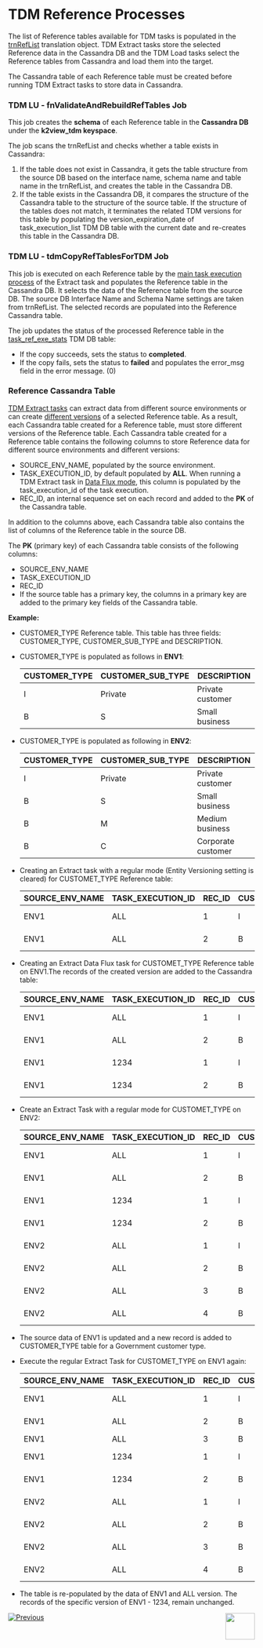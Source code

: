 # TDM Reference Processes

The list of Reference tables available for TDM tasks is populated in the [trnRefList](/articles/TDM/tdm_implementation/04_fabric_tdm_library.md#trnreflist) translation object.  TDM Extract tasks store the selected Reference data in the Cassandra DB and the TDM Load tasks select the Reference tables from Cassandra and load them into the target. 

The Cassandra table of each Reference table must be created before running TDM Extract tasks to store data in Cassandra.

### TDM LU - fnValidateAndRebuildRefTables Job 

This job creates the **schema** of each Reference table in the **Cassandra DB** under the **k2view_tdm keyspace**. 

The job scans the trnRefList and checks whether a table exists in Cassandra: 

1.  If the table does not exist in Cassandra, it gets the table structure from the source DB based on the interface name, schema name and table name in  the trnRefList, and creates the table in the Cassandra DB.
2. If the table exists in the Cassandra DB, it compares the structure of the Cassandra table to the structure of the source table. If the structure of the tables does not match, it terminates the related TDM versions for this table by populating the version_expiration_date of task_execution_list TDM DB table with the current date and re-creates this table in the Cassandra DB.

### TDM LU - tdmCopyRefTablesForTDM Job

This job is executed on each Reference table by the [main task execution process](03_task_execution_processes.md#main-tdm-task-execution-process-tdmexecutetask-job) of the Extract task and populates the Reference table in the Cassandra DB. It selects the data of the Reference table from the source DB. The source DB Interface Name and Schema Name settings are taken from trnRefList. The selected records are populated into the Reference Cassandra table. 

The job updates the status of the processed Reference table in the [task_ref_exe_stats](02_tdm_database.md#task_ref_exe_stats) TDM DB table: 

- If the copy succeeds, sets the status to **completed**.
- If the copy fails, sets the status to **failed** and populates the error_msg field in the error message. (0)

### Reference Cassandra Table
[TDM Extract tasks](/articles/TDM/tdm_gui/16_extract_task.md) can extract data from different source environments or can create [different versions](/articles/TDM/tdm_gui/15_data_flux_task.md) of a selected Reference table. As a result, each Cassandra table created for a Reference table, must store different versions of the Reference table. Each Cassandra table created for a Reference table contains the following columns to store Reference data for different source environments and different versions:

- SOURCE_ENV_NAME,  populated by the source environment.
- TASK_EXECUTION_ID, by default populated by **ALL**. When running a TDM Extract task in [Data Flux mode](/articles/TDM/tdm_gui/16_extract_task.md#entity-versioning), this column is populated by the task_execution_id of the task execution. 
- REC_ID, an internal sequence set on each record and added to the **PK** of the Cassandra table.

In addition to the columns above, each Cassandra table also contains the list of columns of the Reference table in the source DB.

The **PK** (primary key) of each Cassandra table consists of the following columns:

- SOURCE_ENV_NAME
- TASK_EXECUTION_ID
- REC_ID
- If the source table has a primary key, the columns in a primary key are added to the primary key fields of the Cassandra table. 

**Example:**

- CUSTOMER_TYPE Reference table. This table has three fields: CUSTOMER_TYPE, CUSTOMER_SUB_TYPE and DESCRIPTION.

- CUSTOMER_TYPE is populated as follows in **ENV1**:

  <table class="md-table">
  <thead>
  <tr class="md-end-block md-focus-container">
  <th><span class="td-span md-focus"><span class="md-plain md-expand">CUSTOMER_TYPE</span></span></th>
  <th><span class="td-span"><span class="md-plain">CUSTOMER_SUB_TYPE</span></span></th>
  <th><span class="td-span"><span class="md-plain">DESCRIPTION</span></span></th>
  </tr>
  </thead>
  <tbody>
  <tr class="md-end-block">
  <td><span class="td-span"><span class="md-plain">I</span></span></td>
  <td><span class="td-span"><span class="md-plain">Private</span></span></td>
  <td><span class="td-span"><span class="md-plain">Private customer</span></span></td>
  </tr>
  <tr class="md-end-block md-focus-container">
  <td><span class="td-span"><span class="md-plain">B</span></span></td>
  <td><span class="td-span"><span class="md-plain">S</span></span></td>
  <td><span class="td-span md-focus"><span class="md-plain md-expand">Small business</span></span></td>
  </tr>
  </tbody>
  </table>

- CUSTOMER_TYPE is populated as following in **ENV2**:

  <table class="md-table">
  <thead>
  <tr class="md-end-block md-focus-container">
  <th><span class="td-span md-focus"><span class="md-plain md-expand">CUSTOMER_TYPE</span></span></th>
  <th><span class="td-span"><span class="md-plain">CUSTOMER_SUB_TYPE</span></span></th>
  <th><span class="td-span"><span class="md-plain">DESCRIPTION</span></span></th>
  </tr>
  </thead>
  <tbody>
  <tr class="md-end-block">
  <td><span class="td-span"><span class="md-plain">I</span></span></td>
  <td><span class="td-span"><span class="md-plain">Private</span></span></td>
  <td><span class="td-span"><span class="md-plain">Private customer</span></span></td>
  </tr>
  <tr class="md-end-block md-focus-container">
  <td><span class="td-span"><span class="md-plain">B</span></span></td>
  <td><span class="td-span"><span class="md-plain">S</span></span></td>
  <td><span class="td-span md-focus"><span class="md-plain md-expand">Small business</span></span></td>
  </tr>
  <tr class="md-end-block md-focus-container">
  <td><span class="td-span"><span class="md-plain">B</span></span></td>
  <td><span class="td-span"><span class="md-plain">M</span></span></td>
  <td><span class="td-span md-focus"><span class="md-plain md-expand">Medium business</span></span></td>
  </tr> 
  <tr class="md-end-block md-focus-container">
  <td><span class="td-span"><span class="md-plain">B</span></span></td>
  <td><span class="td-span"><span class="md-plain">C</span></span></td>
  <td><span class="td-span md-focus"><span class="md-plain md-expand">Corporate customer</span></span></td>
  </tr>
  </tbody>
  </table>

 

- Creating an Extract task with a regular mode (Entity Versioning setting is cleared) for CUSTOMET_TYPE Reference table:

  <table class="md-table">
  <thead>
  <tr class="md-end-block md-focus-container">
  <th><span class="td-span md-focus"><span class="md-plain md-expand">SOURCE_ENV_NAME</span></span></th>
  <th><span class="td-span"><span class="md-plain">TASK_EXECUTION_ID</span></span></th>
  <th><span class="td-span"><span class="md-plain">REC_ID</span></span></th>
  <th><span class="td-span"><span class="md-plain">CUSTOMER_TYPE</span></span></th>
  <th><span class="td-span"><span class="md-plain">CUSTOMER_SUB_TYPE</span></span></th>
  <th><span class="td-span"><span class="md-plain">DESCRIPTION</span></span></th>
  </tr>
  </thead>
  <tbody>
  <tr class="md-end-block">
  <td><span class="td-span"><span class="md-plain">ENV1</span></span></td>
  <td><span class="td-span"><span class="md-plain">ALL</span></span></td>
  <td><span class="td-span"><span class="md-plain">1</span></span></td>
  <td><span class="td-span"><span class="md-plain">I</span></span></td>
  <td><span class="td-span"><span class="md-plain">Private</span></span></td>
  <td><span class="td-span"><span class="md-plain">Private customer</span></span></td>
  </tr>
  <tr class="md-end-block md-focus-container">
  <td><span class="td-span"><span class="md-plain">ENV1</span></span></td>
  <td><span class="td-span"><span class="md-plain">ALL</span></span></td>
  <td><span class="td-span"><span class="md-plain">2</span></span></td>
  <td><span class="td-span"><span class="md-plain">B</span></span></td>
  <td><span class="td-span"><span class="md-plain">S</span></span></td>
  <td><span class="td-span"><span class="md-plain">Small business</span></span></td>
  </tr>
  </tbody>
  </table>

 

- Creating an Extract Data Flux task for CUSTOMET_TYPE Reference table on ENV1.The records of the created version are added to the Cassandra table:

  <table class="md-table">
  <thead>
  <tr class="md-end-block md-focus-container">
  <th><span class="td-span md-focus"><span class="md-plain md-expand">SOURCE_ENV_NAME</span></span></th>
  <th><span class="td-span"><span class="md-plain">TASK_EXECUTION_ID</span></span></th>
  <th><span class="td-span"><span class="md-plain">REC_ID</span></span></th>
  <th><span class="td-span"><span class="md-plain">CUSTOMER_TYPE</span></span></th>
  <th><span class="td-span"><span class="md-plain">CUSTOMER_SUB_TYPE</span></span></th>
  <th><span class="td-span"><span class="md-plain">DESCRIPTION</span></span></th>
  </tr>
  </thead>
  <tbody>
  <tr class="md-end-block">
  <td><span class="td-span"><span class="md-plain">ENV1</span></span></td>
  <td><span class="td-span"><span class="md-plain">ALL</span></span></td>
  <td><span class="td-span"><span class="md-plain">1</span></span></td>
  <td><span class="td-span"><span class="md-plain">I</span></span></td>
  <td><span class="td-span"><span class="md-plain">Private</span></span></td>
  <td><span class="td-span"><span class="md-plain">Private customer</span></span></td>
  </tr>
  <tr class="md-end-block md-focus-container">
  <td><span class="td-span"><span class="md-plain">ENV1</span></span></td>
  <td><span class="td-span"><span class="md-plain">ALL</span></span></td>
  <td><span class="td-span"><span class="md-plain">2</span></span></td>
  <td><span class="td-span"><span class="md-plain">B</span></span></td>
  <td><span class="td-span"><span class="md-plain">S</span></span></td>
  <td><span class="td-span"><span class="md-plain">Small business</span></span></td>
  </tr>
  <tr class="md-end-block md-focus-container">
  <td><span class="td-span"><span class="md-plain">ENV1</span></span></td>
  <td><span class="td-span"><span class="md-plain">1234</span></span></td>
  <td><span class="td-span"><span class="md-plain">1</span></span></td>
  <td><span class="td-span"><span class="md-plain">I</span></span></td>
  <td><span class="td-span"><span class="md-plain">Private</span></span></td>
  <td><span class="td-span"><span class="md-plain">Private customer</span></span></td>
  </tr>
  <tr class="md-end-block md-focus-container">
  <td><span class="td-span"><span class="md-plain">ENV1</span></span></td>
  <td><span class="td-span"><span class="md-plain">1234</span></span></td>
  <td><span class="td-span"><span class="md-plain">2</span></span></td>
  <td><span class="td-span"><span class="md-plain">B</span></span></td>
  <td><span class="td-span"><span class="md-plain">S</span></span></td>
  <td><span class="td-span"><span class="md-plain">Small business</span></span></td>
  </tr>
  </tbody>
  </table>

 

- Create an Extract Task with a regular mode for CUSTOMET_TYPE on ENV2:

  <table class="md-table">
  <thead>
  <tr class="md-end-block md-focus-container">
  <th><span class="td-span md-focus"><span class="md-plain md-expand">SOURCE_ENV_NAME</span></span></th>
  <th><span class="td-span"><span class="md-plain">TASK_EXECUTION_ID</span></span></th>
  <th><span class="td-span"><span class="md-plain">REC_ID</span></span></th>
  <th><span class="td-span"><span class="md-plain">CUSTOMER_TYPE</span></span></th>
  <th><span class="td-span"><span class="md-plain">CUSTOMER_SUB_TYPE</span></span></th>
  <th><span class="td-span"><span class="md-plain">DESCRIPTION</span></span></th>
  </tr>
  </thead>
  <tbody>
  <tr class="md-end-block">
  <td><span class="td-span"><span class="md-plain">ENV1</span></span></td>
  <td><span class="td-span"><span class="md-plain">ALL</span></span></td>
  <td><span class="td-span"><span class="md-plain">1</span></span></td>
  <td><span class="td-span"><span class="md-plain">I</span></span></td>
  <td><span class="td-span"><span class="md-plain">Private</span></span></td>
  <td><span class="td-span"><span class="md-plain">Private customer</span></span></td>
  </tr>
  <tr class="md-end-block md-focus-container">
  <td><span class="td-span"><span class="md-plain">ENV1</span></span></td>
  <td><span class="td-span"><span class="md-plain">ALL</span></span></td>
  <td><span class="td-span"><span class="md-plain">2</span></span></td>
  <td><span class="td-span"><span class="md-plain">B</span></span></td>
  <td><span class="td-span"><span class="md-plain">S</span></span></td>
  <td><span class="td-span"><span class="md-plain">Small business</span></span></td>
  </tr>
  <tr class="md-end-block md-focus-container">
  <td><span class="td-span"><span class="md-plain">ENV1</span></span></td>
  <td><span class="td-span"><span class="md-plain">1234</span></span></td>
  <td><span class="td-span"><span class="md-plain">1</span></span></td>
  <td><span class="td-span"><span class="md-plain">I</span></span></td>
  <td><span class="td-span"><span class="md-plain">Private</span></span></td>
  <td><span class="td-span"><span class="md-plain">Private customer</span></span></td>
  </tr>
  <tr class="md-end-block md-focus-container">
  <td><span class="td-span"><span class="md-plain">ENV1</span></span></td>
  <td><span class="td-span"><span class="md-plain">1234</span></span></td>
  <td><span class="td-span"><span class="md-plain">2</span></span></td>
  <td><span class="td-span"><span class="md-plain">B</span></span></td>
  <td><span class="td-span"><span class="md-plain">S</span></span></td>
  <td><span class="td-span"><span class="md-plain">Small business</span></span></td>
  </tr>
  <tr class="md-end-block md-focus-container">
  <td><span class="td-span"><span class="md-plain">ENV2</span></span></td>
  <td><span class="td-span"><span class="md-plain">ALL</span></span></td>
  <td><span class="td-span"><span class="md-plain">1</span></span></td>
  <td><span class="td-span"><span class="md-plain">I</span></span></td>
  <td><span class="td-span"><span class="md-plain">Private</span></span></td>
  <td><span class="td-span"><span class="md-plain">Private customer</span></span></td>
  </tr>
  <tr class="md-end-block md-focus-container">
  <td><span class="td-span"><span class="md-plain">ENV2</span></span></td>
  <td><span class="td-span"><span class="md-plain">ALL</span></span></td>
  <td><span class="td-span"><span class="md-plain">2</span></span></td>
  <td><span class="td-span"><span class="md-plain">B</span></span></td>
  <td><span class="td-span"><span class="md-plain">S</span></span></td>
  <td><span class="td-span"><span class="md-plain">Small business</span></span></td>
  </tr>
  <tr class="md-end-block md-focus-container">
  <td><span class="td-span"><span class="md-plain">ENV2</span></span></td>
  <td><span class="td-span"><span class="md-plain">ALL</span></span></td>
  <td><span class="td-span"><span class="md-plain">3</span></span></td>
  <td><span class="td-span"><span class="md-plain">B</span></span></td>
  <td><span class="td-span"><span class="md-plain">M</span></span></td>
  <td><span class="td-span"><span class="md-plain">Medium business</span></span></td>
  </tr>
  <tr class="md-end-block md-focus-container">
  <td><span class="td-span"><span class="md-plain">ENV2</span></span></td>
  <td><span class="td-span"><span class="md-plain">ALL</span></span></td>
  <td><span class="td-span"><span class="md-plain">4</span></span></td>
  <td><span class="td-span"><span class="md-plain">B</span></span></td>
  <td><span class="td-span"><span class="md-plain">C</span></span></td>
  <td><span class="td-span"><span class="md-plain">Corporate customer</span></span></td>
  </tr>
  </tbody>
  </table>



- The source data of ENV1 is updated and a new record is added to CUSTOMER_TYPE table for a Government customer type.

- Execute the regular Extract Task for CUSTOMET_TYPE on ENV1 again:

  <table class="md-table">
  <thead>
  <tr class="md-end-block md-focus-container">
  <th><span class="td-span md-focus"><span class="md-plain md-expand">SOURCE_ENV_NAME</span></span></th>
  <th><span class="td-span"><span class="md-plain">TASK_EXECUTION_ID</span></span></th>
  <th><span class="td-span"><span class="md-plain">REC_ID</span></span></th>
  <th><span class="td-span"><span class="md-plain">CUSTOMER_TYPE</span></span></th>
  <th><span class="td-span"><span class="md-plain">CUSTOMER_SUB_TYPE</span></span></th>
  <th><span class="td-span"><span class="md-plain">DESCRIPTION</span></span></th>
  </tr>
  </thead>
  <tbody>
  <tr class="md-end-block">
  <td><span class="td-span"><span class="md-plain">ENV1</span></span></td>
  <td><span class="td-span"><span class="md-plain">ALL</span></span></td>
  <td><span class="td-span"><span class="md-plain">1</span></span></td>
  <td><span class="td-span"><span class="md-plain">I</span></span></td>
  <td><span class="td-span"><span class="md-plain">Private</span></span></td>
  <td><span class="td-span"><span class="md-plain">Private customer</span></span></td>
  </tr>
  <tr class="md-end-block md-focus-container">
  <td><span class="td-span"><span class="md-plain">ENV1</span></span></td>
  <td><span class="td-span"><span class="md-plain">ALL</span></span></td>
  <td><span class="td-span"><span class="md-plain">2</span></span></td>
  <td><span class="td-span"><span class="md-plain">B</span></span></td>
  <td><span class="td-span"><span class="md-plain">S</span></span></td>
  <td><span class="td-span"><span class="md-plain">Small business</span></span></td>
  </tr>
  <tr class="md-end-block md-focus-container">
  <td><span class="td-span"><span class="md-plain">ENV1</span></span></td>
  <td><span class="td-span"><span class="md-plain">ALL</span></span></td>
  <td><span class="td-span"><span class="md-plain">3</span></span></td>
  <td><span class="td-span"><span class="md-plain">B</span></span></td>
  <td><span class="td-span"><span class="md-plain">G</span></span></td>
  <td><span class="td-span"><span class="md-plain">Government</span></span></td>
  </tr>
  <tr class="md-end-block md-focus-container">
  <td><span class="td-span"><span class="md-plain">ENV1</span></span></td>
  <td><span class="td-span"><span class="md-plain">1234</span></span></td>
  <td><span class="td-span"><span class="md-plain">1</span></span></td>
  <td><span class="td-span"><span class="md-plain">I</span></span></td>
  <td><span class="td-span"><span class="md-plain">Private</span></span></td>
  <td><span class="td-span"><span class="md-plain">Private customer</span></span></td>
  </tr>
  <tr class="md-end-block md-focus-container">
  <td><span class="td-span"><span class="md-plain">ENV1</span></span></td>
  <td><span class="td-span"><span class="md-plain">1234</span></span></td>
  <td><span class="td-span"><span class="md-plain">2</span></span></td>
  <td><span class="td-span"><span class="md-plain">B</span></span></td>
  <td><span class="td-span"><span class="md-plain">S</span></span></td>
  <td><span class="td-span"><span class="md-plain">Small business</span></span></td>
  </tr>
  <tr class="md-end-block md-focus-container">
  <td><span class="td-span"><span class="md-plain">ENV2</span></span></td>
  <td><span class="td-span"><span class="md-plain">ALL</span></span></td>
  <td><span class="td-span"><span class="md-plain">1</span></span></td>
  <td><span class="td-span"><span class="md-plain">I</span></span></td>
  <td><span class="td-span"><span class="md-plain">Private</span></span></td>
  <td><span class="td-span"><span class="md-plain">Private customer</span></span></td>
  </tr>
  <tr class="md-end-block md-focus-container">
  <td><span class="td-span"><span class="md-plain">ENV2</span></span></td>
  <td><span class="td-span"><span class="md-plain">ALL</span></span></td>
  <td><span class="td-span"><span class="md-plain">2</span></span></td>
  <td><span class="td-span"><span class="md-plain">B</span></span></td>
  <td><span class="td-span"><span class="md-plain">S</span></span></td>
  <td><span class="td-span"><span class="md-plain">Small business</span></span></td>
  </tr>
  <tr class="md-end-block md-focus-container">
  <td><span class="td-span"><span class="md-plain">ENV2</span></span></td>
  <td><span class="td-span"><span class="md-plain">ALL</span></span></td>
  <td><span class="td-span"><span class="md-plain">3</span></span></td>
  <td><span class="td-span"><span class="md-plain">B</span></span></td>
  <td><span class="td-span"><span class="md-plain">M</span></span></td>
  <td><span class="td-span"><span class="md-plain">Medium business</span></span></td>
  </tr>
  <tr class="md-end-block md-focus-container">
  <td><span class="td-span"><span class="md-plain">ENV2</span></span></td>
  <td><span class="td-span"><span class="md-plain">ALL</span></span></td>
  <td><span class="td-span"><span class="md-plain">4</span></span></td>
  <td><span class="td-span"><span class="md-plain">B</span></span></td>
  <td><span class="td-span"><span class="md-plain">C</span></span></td>
  <td><span class="td-span"><span class="md-plain">Corporate customer</span></span></td>
  </tr>
  </tbody>
  </table>

 

- The table is re-populated by the data of ENV1 and ALL version. The records of the specific version of ENV1 - 1234, remain unchanged. 

  
  


 [![Previous](/articles/images/Previous.png)](04_task_execution_overridden_parameters.md)[<img align="right" width="60" height="54" src="/articles/images/Next.png">](06_tdmdb_cleanup_process.md)

  